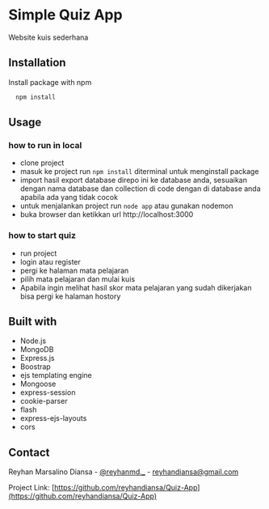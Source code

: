 # Simple Quiz App

Website kuis sederhana
## Installation

Install package with npm

```bash
  npm install 
```
    
## Usage

### how to run in local
- clone project
- masuk ke project run `npm install` diterminal untuk menginstall package
- import hasil export database direpo ini ke database anda, sesuaikan dengan nama database dan collection di code dengan di database anda apabila ada yang tidak cocok
- untuk menjalankan project run `node app` atau gunakan nodemon
- buka browser dan ketikkan url http://localhost:3000

### how to start quiz
- run project
- login atau register
- pergi ke halaman mata pelajaran
- pilih mata pelajaran dan mulai kuis
- Apabila ingin melihat hasil skor mata pelajaran yang sudah dikerjakan bisa pergi ke halaman hostory

## Built with

- Node.js
- MongoDB
- Express.js
- Boostrap
- ejs templating engine
- Mongoose
- express-session
- cookie-parser
- flash
- express-ejs-layouts
- cors



## Contact

Reyhan Marsalino Diansa - [@reyhanmd._](https://instagram.com/reyhanmd._) - reyhandiansa@gmail.com

Project Link: [https://github.com/reyhandiansa/Quiz-App](https://github.com/reyhandiansa/Quiz-App)


